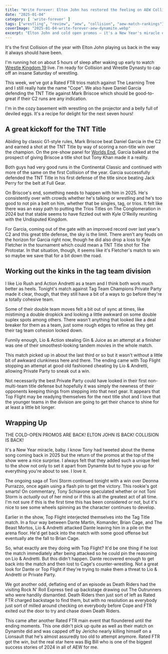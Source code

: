 ```yaml
---
title: "Write Forever: Elton John has restored the feeling on AEW Collision for January 4"
date: "2025-01-04"
category: [ 'write-forever' ]
tags: ["wrestling", "review", "aew", "collision", "aew-match-rankings"]
coverImage: "2025-01-04-write-forever-aew-dynamite.webp"
excerpt: "Elton John and cold open promos – it's a New Year's miracle on the first AEW Collision of 2025! Oh, and wrestling also happened!"
---
```


It's the first Collision of the year with Elton John playing us back in the way it always should have been.

I'm running hot on about 5 hours of sleep after waking up early to watch [Wrestle Kingdom 19](/posts/2025-01-04-write-forever-njpw-wrestle-kingdom-19) live. I'm ready for Collision and Wrestle Dynasty to cap off an insane Saturday of wrestling.

This week, we've got a Rated FTR trios match against The Learning Tree and I still really hate the name "Cope". We also have Daniel Garcia defending the TNT Title against Mark Briscoe which should be good-to-great if their C2 runs are any indication.

I'm in the cozy basement with wrestling on the projector and a belly full of deviled eggs. It's a recipe for delight for the next seven hours!

## A great kickoff for the TNT Title

Abiding by classic G1-style rules, Mark Briscoe beat Daniel Garcia in the C2 and earned a shot at the TNT Title by way of scoring a non-title win over the champion. On the pre-show panel for [Worlds End](/posts/2024-12-28-write-forever-aew-worlds-end), Garcia balked at the prospect of giving Briscoe a title shot but Tony Khan made it a reality.

Both guys had very good runs in the Continental Classic and continued with more of the same on the first Collision of the year. Garcia successfully defended the TNT Title in his first defense of the title since beating Jack Perry for the belt at Full Gear.

On Briscoe's end, something needs to happen with him in 2025. He's consistently over with crowds whether he's talking or wrestling and he's too good to not pin a belt on him, whether that be singles, tag, or trios. It felt like there was an easy path to putting the Trios Titles on The Conglomeration in 2024 but that stable seems to have fizzled out with Kyle O'Reilly reuniting with the Undisputed Kingdom.

For Garcia, coming out of the gate with an improved record over last year's C2 and this great title defense, the sky is the limit. There aren't any feuds on the horizon for Garcia right now, though he did also drop a loss to Kyle Fletcher in the tournament which could mean a TNT Title shot for The Protostar. In that situation, though, it seems like it's Fletcher's match to win so maybe we save that for a bit down the road.

## Working out the kinks in the tag team division

I like Lio Rush and Action Andretti as a team and I think both work much better as heels. Tonight's match against Tag Team Champions Private Party made it clear, though, that they still have a bit of a ways to go before they're a totally cohesive team.

Some of their double team moves felt a bit out of sync at times, like mistiming a double dropkick and looking a little awkward on some double suplex spots among others. There wasn't anything that looked like a deal breaker for them as a team, just some rough edges to refine as they get their tag team cohesion locked down.

Funnily enough, Lio & Action stealing Gin & Juice as an attempt at a finisher was one of their smoothest-looking tandem movies in the whole match.

This match picked up in about the last third or so but it wasn't without a little bit of awkward clunkiness here and there. The ending came with Top Flight stopping an attempt at good old fashioned cheating by Lio & Andretti, allowing Private Party to sneak out a win.

Not necessarily the best Private Party could have looked in their first non-multi-team title defense but hopefully it was simply the newness of their opponents keeping things from stepping into that next gear. It appears that Top Flight may be readying themselves for the next title shot and I love that the younger teams in the division are going to get their chance to shine for at least a little bit longer.

## Wrapping Up

THE COLD-OPEN PROMOS ARE BACK! ELTON JOHN IS BACK! COLLISION IS BACK!

It's a New Year miracle, baby. I know Tony had tweeted about the theme song coming back in 2025 but the return of the promos at the top of the show were a nice surprise. I always felt that they added such a unique feel to the show not only to set it apart from Dynamite but to hype you up for everything you're about to see. I love it.

The ongoing saga of Toni Storm continued tonight with a win over Deonna Purrazzo, once again using a flash pin to get the victory. This rookie's got smarts! On commentary, Tony Schiavone speculated whether or not Toni Storm is _actually_ out of her mind or if this is all the greatest act of all time. I'm not sure if this is the first time this has been considered or not, but it's nice to see some wheels spinning as the character continues to develop.

Earlier in the show, Top Flight interjected themselves into the Tag Title match. In a four way between Dante Martin, Komander, Brian Cage, and The Beast Mortos, Lio & Andretti attacked Dante leaving him in a pile on the arena floor. He'd get back into the match with some good offense but eventually ate the fall to Brian Cage.

So, what exactly are they doing with Top Flight? It'd be one thing if he lost the match immediately after being attacked so he could pin the reasoning on Lio & Andretti. But this didn't happen. Dante recovered enough to get back into the match and then lost to Cage's counter-wrestling. Not a great look for Dante or Top Flight if they're trying to make them a threat to Lio & Andretti or Private Party.

We got another odd, deflating end of an episode as Death Riders had the visiting Rock N' Roll Express tied up backstage drawing out The Outrunners who were handily dismantled. Death Riders then just sort of left as Rated FTR charged backstage to find them, but with no resolution as everybody just sort of milled around checking on everybody before Cope and FTR exited out the door to try and chase down Death Riders.

This came after another Rated FTR main event that floundered until the ending moments. This one didn't pick up quite as well as their match on Dynamite did and was capped off by Jericho nearly killing himself on a Lionsault that he's almost assuredly too old to attempt anymore. Rated FTR got the win, but the real star here was Big Bill who is one of the biggest success stories of 2024 in all of AEW for me.